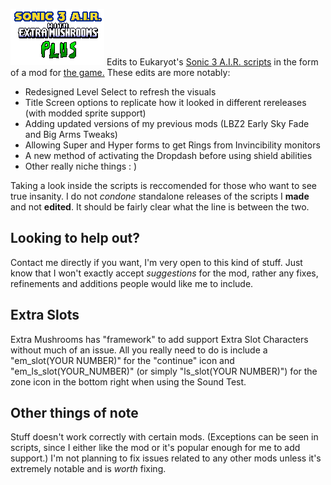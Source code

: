 ![header](https://github.com/Aquastub/Sonic-3-AIR-with-Extra-Mushrooms-Plus/blob/main/logo.png?raw=true)
Edits to Eukaryot's [Sonic 3 A.I.R. scripts](https://github.com/Eukaryot/sonic3air) in the form of a mod for [the game.](https://sonic3air.org)
These edits are more notably:

* Redesigned Level Select to refresh the visuals
* Title Screen options to replicate how it looked in different rereleases (with modded sprite support)
* Adding updated versions of my previous mods (LBZ2 Early Sky Fade and Big Arms Tweaks)
* Allowing Super and Hyper forms to get Rings from Invincibility monitors
* A new method of activating the Dropdash before using shield abilities
* Other really niche things   : )

Taking a look inside the scripts is reccomended for those who want to see true insanity. I do not *condone* standalone releases of the scripts I **made** and not **edited**. It should be fairly clear what the line is between the two.

## Looking to help out?
Contact me directly if you want, I'm very open to this kind of stuff. Just know that I won't exactly accept *suggestions* for the mod, rather any fixes, refinements and additions people would like me to include.

## Extra Slots
Extra Mushrooms has "framework" to add support Extra Slot Characters without much of an issue. All you really need to do is include a "em_slot(YOUR NUMBER)" for the "continue" icon and "em_ls_slot(YOUR_NUMBER)" (or simply "ls_slot(YOUR NUMBER)") for the zone icon in the bottom right when using the Sound Test.

## Other things of note
Stuff doesn't work correctly with certain mods. (Exceptions can be seen in scripts, since I either like the mod or it's popular enough for me to add support.) I'm not planning to fix issues related to any other mods unless it's extremely notable and is *worth* fixing.
